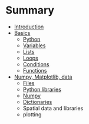 # Summary

* [Introduction](README.md)
* [Basics](part1/readme.md)
   * [Python](part1/pythonmd.md)
   * [Variables](part1/variables.md)
   * [Lists](part1/lists.md)
   * [Loops](part1/testfilemd.md)
   * [Conditions](part1/conditions.md)
   * [Functions](part1/functions.md)
* [Numpy, Matplotlib, data](part2/readmemd.md)
   * [Files](part2/files.md)
   * [Python libraries](part2/libraries.md)
   * [Numpy](part2/numpy.md)
   * [Dictionaries](part2/dictionaries.md)
   * Spatial data and libraries
   * plotting

